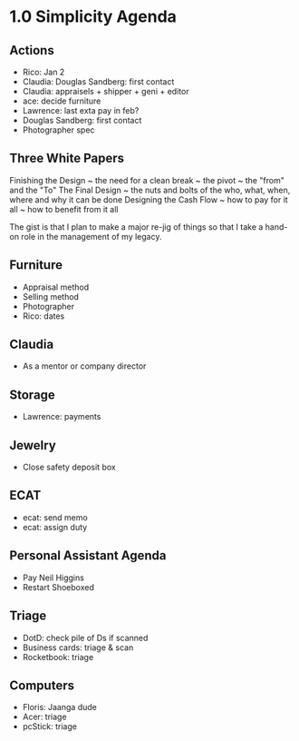 # 1.0 Simplicity Agenda

## Actions

* Rico: Jan 2
* Claudia: Douglas Sandberg: first contact
* Claudia: appraisels + shipper + geni + editor
* ace: decide furniture
* Lawrence: last exta pay in feb?
* Douglas Sandberg: first contact
* Photographer spec

## Three White Papers

Finishing the Design ~ the need for a clean break ~ the pivot ~ the "from" and the "To" The Final Design ~ the nuts and bolts of the who, what, when, where and why it can be done Designing the Cash Flow ~ how to pay for it all ~ how to benefit from it all

The gist is that I plan to make a major re-jig of things so that I take a hand-on role in the management of my legacy.

## Furniture

* Appraisal method
* Selling method
* Photographer
* Rico: dates

## Claudia

* As a mentor or company director

## Storage

* Lawrence: payments

## Jewelry

* Close safety deposit box

## ECAT

* ecat: send memo
* ecat: assign duty

## Personal Assistant Agenda

* Pay Neil Higgins
* Restart Shoeboxed

## Triage

* DotD: check pile of Ds if scanned
* Business cards: triage & scan
* Rocketbook: triage

## Computers

* Floris: Jaanga dude
* Acer: triage
* pcStick: triage